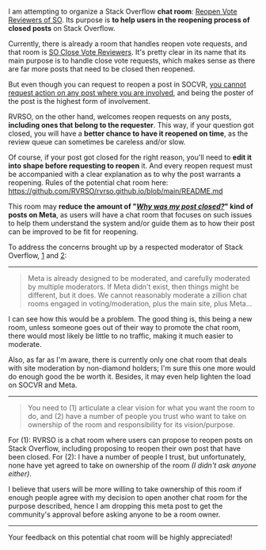 I am attempting to organize a Stack Overflow **chat room**: [Reopen Vote Reviewers of SO](https://chat.stackoverflow.com/rooms/227446/reopen-vote-reviewers-of-so). Its purpose is **to help users in the reopening process of closed posts** on Stack Overflow.

Currently, there is already a room that handles reopen vote requests, and that room is [SO Close Vote Reviewers](https://chat.stackoverflow.com/rooms/41570/so-close-vote-reviewers). It's pretty clear in its name that its main purpose is to handle close vote requests, which makes sense as there are far more posts that need to be closed then reopened.

But even though you can request to reopen a post in SOCVR, [you cannot request action on any post where you are involved](https://socvr.org/faq#GEfM-no-requests-youre-involved), and being the poster of the post is the highest form of involvement.

RVRSO, on the other hand, welcomes reopen requests on any posts, **including ones that belong to the requester**. This way, if your question got closed, you will have a **better chance to have it reopened on time**, as the review queue can sometimes be careless and/or slow.

Of course, if your post got closed for the right reason, you'll need to **edit it into shape before requesting to reopen** it. And every reopen request must be accompanied with a clear explanation as to why the post warrants a reopening. Rules of the potential chat room here: https://github.com/RVRSO/rvrso.github.io/blob/main/README.md

This room may **reduce the amount of "*[Why was my post closed?](https://meta.stackoverflow.com/search?q=title%3Awhy+*+my+*+closed)*" kind of posts on Meta**, as users will have a chat room that focuses on such issues to help them understand the system and/or guide them as to how their post can be improved to be fit for reopening.

To address the concerns brought up by a respected moderator of Stack Overflow, [1](https://chat.stackoverflow.com/transcript/message/51407975#51407975) and [2](https://chat.stackoverflow.com/transcript/message/51408084#51408084):

---

> Meta is already designed to be moderated, and carefully moderated by multiple moderators. If Meta didn't exist, then things might be different, but it does. We cannot reasonably moderate a zillion chat rooms engaged in voting/moderation, plus the main site, plus Meta...

I can see how this would be a problem. The good thing is, this being a new room, unless someone goes out of their way to promote the chat room, there would most likely be little to no traffic, making it much easier to moderate.

Also, as far as I'm aware, there is currently only one chat room that deals with site moderation by non-diamond holders; I'm sure this one more would do enough good the be worth it. Besides, it may even help lighten the load on SOCVR and Meta.

---

> You need to (1) articulate a clear vision for what you want the room to do, and (2) have a number of people you trust who want to take on ownership of the room and responsibility for its vision/purpose. 

For (1): RVRSO is a chat room where users can propose to reopen posts on Stack Overflow, including proposing to reopen their own post that have been closed.
For (2): I have a number of people I trust, but unfortunately, none have yet agreed to take on ownership of the room *(I didn't ask anyone either)*.

I believe that users will be more willing to take ownership of this room if enough people agree with my decision to open another chat room for the purpose described, hence I am dropping this meta post to get the community's approval before asking anyone to be a room owner.

---

Your feedback on this potential chat room will be highly appreciated!
